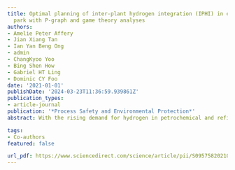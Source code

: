 ```yaml
---
title: Optimal planning of inter-plant hydrogen integration (IPHI) in eco-industrial
  park with P-graph and game theory analyses
authors:
- Amelie Peter Affery
- Jian Xiang Tan
- Ian Yan Beng Ong
- admin
- ChangKyoo Yoo
- Bing Shen How
- Gabriel HT Ling
- Dominic CY Foo
date: '2021-01-01'
publishDate: '2024-03-23T11:36:59.939861Z'
publication_types:
- article-journal
publication: '*Process Safety and Environmental Protection*'
abstract: With the rising demand for hydrogen in petrochemical and refineries complexes, the optimisation of hydrogen utility is getting more attention. Through inter-plant hydrogen integration (IPHI), the overall hydrogen consumption and purged gases could be further reduced by exchanging hydrogen gases among multiple plants which could reduce the climate change effect. In this work, a P-graph methodology is proposed for the optimal design of IPHI with regeneration-reuse/recycle via a centralised utility hub. Green hydrogen is incorporated in this work in the call for climate change adaption. A case study involving green hydrogen sourced from solar energy, palm oil mill effluent, and wastewater was used to demonstrate the proposed methodology. Four integration schemes were analysed using game theory-based approach for decision making. In IPHI, each participating plant may seek to maximise its own benefits due to rational self-interest. Hence, a game theory-based approach was used to analyse the interaction of participating plants in developing the IPHI schemes. With the implementation of carbon tax, it is potential for motivating collaborations as additional gains can be achieved through collaboration compared to short-sighted self-interest decision. The proposed methodology indicates that collective welfare can be maximised through cooperation among all networks to pursue Pareto optimality and in line with the commitment to tackle climate change and reaching sustainainability agenda.

tags:
- Co-authors
featured: false

url_pdf: https://www.sciencedirect.com/science/article/pii/S0957582021004420
---
```

